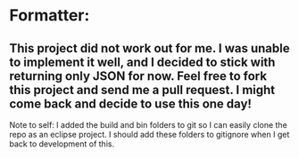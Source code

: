 # Formatter:
## This project did not work out for me. I was unable to implement it well, and I decided to stick with returning only JSON for now. Feel free to fork this project and send me a pull request. I might come back and decide to use this one day!
Note to self:
I added the build and bin folders to git so I can easily clone the repo as an eclipse project. I should add these folders to gitignore when I get back to development of this.
